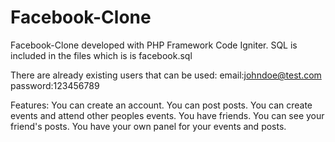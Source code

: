 # Facebook-Clone
Facebook-Clone developed with PHP Framework Code Igniter.
SQL is included in the files which is is facebook.sql

There are already existing users that can be used:
email:johndoe@test.com
password:123456789 

Features:
You can create an account.
You can post posts.
You can create events and attend other peoples events.
You have friends.
You can see your friend's posts.
You have your own panel for your events and posts.
